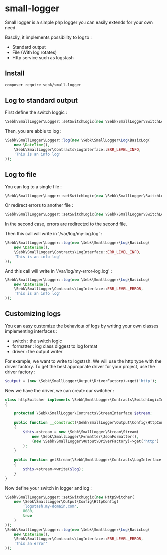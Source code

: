 # small-logger

Small logger is a simple php logger you can easily extends for your own need.

Bascliy, it implements possibility to log to :
- Standard output
- File (With log rotates)
- Http service such as logstash

## Install

```bash
composer require sebk/small-logger
```

## Log to standard output

First define the switch loggic :
```php
\Sebk\SmallLogger\Logger::setSwitchLogic(new \Sebk\SmallLogger\SwitchLogic\DefaultSwitchLogic());
```

Then, you are abble to log :
```php
\Sebk\SmallLogger\Logger::log(new \Sebk\SmallLogger\Log\BasicLog(
    new \DateTime(),
    \Sebk\SmallLogger\Contracts\LogInterface::ERR_LEVEL_INFO,
    'This is an info log'
));
```

## Log to file

You can log to a single file :
```php
\Sebk\SmallLogger\Logger::setSwitchLogic(new \Sebk\SmallLogger\SwitchLogic\DefaultFileSwitchLogic('/var/log/my-log.log'));
```

Or redirect errors to another file :
```php
\Sebk\SmallLogger\Logger::setSwitchLogic(new \Sebk\SmallLogger\SwitchLogic\DefaultFileSwitchLogic('/var/log/my-log.log', '/var/log/my-error-log.log'));
```

In the second case, errors are redirected to the second file.

Then this call will write in '/var/log/my-log.log' :
```php
\Sebk\SmallLogger\Logger::log(new \Sebk\SmallLogger\Log\BasicLog(
    new \DateTime(),
    \Sebk\SmallLogger\Contracts\LogInterface::ERR_LEVEL_INFO,
    'This is an info log'
));
```

And this call will write in '/var/log/my-error-log.log' :
```php
\Sebk\SmallLogger\Logger::log(new \Sebk\SmallLogger\Log\BasicLog(
    new \DateTime(),
    \Sebk\SmallLogger\Contracts\LogInterface::ERR_LEVEL_ERROR,
    'This is an info log'
));
```

## Customizing logs

You can easy customize the behaviour of logs by writing your own classes implementing interfaces :
- switch : the switch logic
- formatter : log class diggest to log format
- driver : the output writer

For example, we want to write to logstash. We will use the http type with the driver factory. To get the best appropriate driver for your project, use the driver factory :

```php
$output = (new \Sebk\SmallLogger\Output\DriverFactory)->get('http');
```

New we have the driver, we can create our switcher :

```php
class httpSwitcher implements \Sebk\SmallLogger\Contracts\SwitchLogicInterface
{

    protected \Sebk\SmallLogger\Contracts\StreamInterface $stream;
    
    public function __construct(\Sebk\SmallLogger\Output\Config\HttpConfig $config)
    {
        $this->stream = new \Sebk\SmallLogger\Stream\Stream(
            new \Sebk\SmallLogger\Formatter\JsonFormatter(), 
            (new \Sebk\SmallLogger\Output\DriverFactory)->get('http')
        );
    }
    
    public function getStream(\Sebk\SmallLogger\Contracts\LogInterface $log, array $data = []) : \Sebk\SmallLogger\Contracts\StreamInterface
    {
        $this->stream->write($log);
    }
}
```

Now define your switch in logger and log :

```php
\Sebk\SmallLogger\Logger::setSwitchLogic(new HttpSwitcher(
    new \Sebk\SmallLogger\Output\Config\HttpConfig(
        'logstash.my-domain.com',
        8080,
        true
    )
));
\Sebk\SmallLogger\Logger::log(new \Sebk\SmallLogger\Log\BasicLog(
    new \DateTime(),
    \Sebk\SmallLogger\Contracts\LogInterface::ERR_LEVEL_ERROR,
    'This an error'
));
```